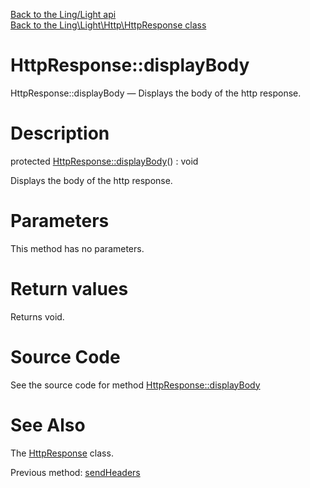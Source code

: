 [Back to the Ling/Light api](https://github.com/lingtalfi/Light/blob/master/doc/api/Ling/Light.md)<br>
[Back to the Ling\Light\Http\HttpResponse class](https://github.com/lingtalfi/Light/blob/master/doc/api/Ling/Light/Http/HttpResponse.md)


HttpResponse::displayBody
================



HttpResponse::displayBody — Displays the body of the http response.




Description
================


protected [HttpResponse::displayBody](https://github.com/lingtalfi/Light/blob/master/doc/api/Ling/Light/Http/HttpResponse/displayBody.md)() : void




Displays the body of the http response.




Parameters
================

This method has no parameters.


Return values
================

Returns void.








Source Code
===========
See the source code for method [HttpResponse::displayBody](https://github.com/lingtalfi/Light/blob/master/Http/HttpResponse.php#L234-L237)


See Also
================

The [HttpResponse](https://github.com/lingtalfi/Light/blob/master/doc/api/Ling/Light/Http/HttpResponse.md) class.

Previous method: [sendHeaders](https://github.com/lingtalfi/Light/blob/master/doc/api/Ling/Light/Http/HttpResponse/sendHeaders.md)<br>

